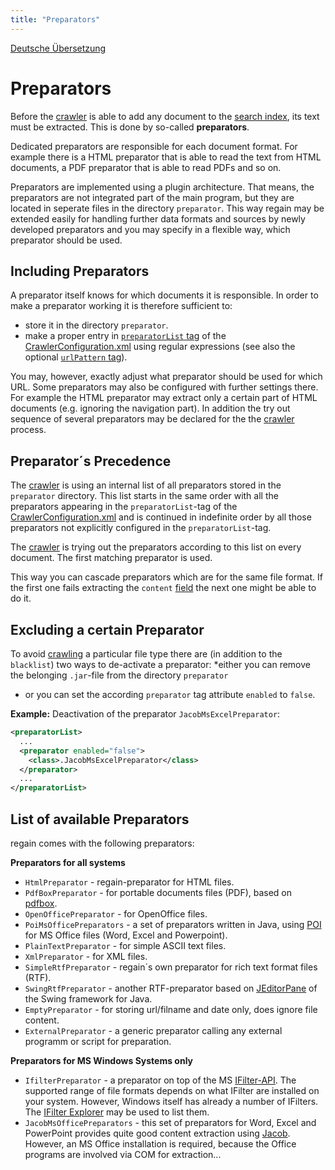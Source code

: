 ```yaml
---
title: "Preparators"
---
```


[Deutsche Übersetzung](/de/components/preparator/)

Preparators
===========

Before the [crawler](/en/components/crawler/) is able to add any document to the [search index](/en/components/search_index/), its text must be extracted. This is done by so-called **preparators**.

Dedicated preparators are responsible for each document format. For example there is a HTML preparator that is able to read the text from HTML documents, a PDF preparator that is able to read PDFs and so on.

Preparators are implemented using a plugin architecture. That means, the preparators are not integrated part of the main program, but they are located in seperate files in the directory `preparator`. This way regain may be extended easily for handling further data formats  and sources by newly developed preparators and you may specify in a flexible way, which preparator should be used.

Including Preparators
---------------------

A preparator itself knows for which documents it is responsible. In order to make a preparator working it is therefore sufficient to: 
  * store it in the directory `preparator`.
  * make a proper entry in [`preparatorList` tag](/en/config/crawlerconfiguration_xml/#.3cpreparatorlist.3e_tag) of the [CrawlerConfiguration.xml](/en/config/crawlerconfiguration_xml/) using regular expressions (see also the optional [`urlPattern` tag](/en/config/crawlerconfiguration_xml/#.3curlpattern.3e_tag)).

You may, however, exactly adjust what preparator should be used for which URL. Some preparators may also be configured with further settings there. For example the HTML preparator may extract only a certain part of HTML documents (e.g. ignoring the navigation part). In addition the try out sequence of several preparators may be declared for the the [crawler](/en/components/crawler/) process.

Preparator´s Precedence
-----------------------
The [crawler](/en/components/crawler/) is using an internal list of all preparators stored in the `preparator` directory. This list starts in the same order with all the preparators appearing in the `preparatorList`-tag of the [CrawlerConfiguration.xml](/en/config/crawlerconfiguration_xml/) and is continued in indefinite order by all those preparators not explicitly configured in the `preparatorList`-tag.

The [crawler](/en/components/crawler/) is trying out the preparators according to this list on every document. The first matching preparator is used.

This way you can cascade preparators which are for the same file format. If the first one fails extracting the `content` [field](/en/components/search_index/) the next one might be able to do it.

Excluding a certain Preparator
------------------------------
To avoid [crawling](/en/components/crawler/) a particular file type there are (in addition to the `blacklist`) two ways to de-activate a preparator: 
*either you can remove the belonging `.jar`-file from the
directory `preparator` 
* or you can set the according `preparator` tag attribute `enabled` to `false`.

**Example:** Deactivation of the preparator `JacobMsExcelPreparator`:
```xml
<preparatorList>
  ...
  <preparator enabled="false">
    <class>.JacobMsExcelPreparator</class>
  </preparator>
  ...
</preparatorList>
```

List of available Preparators
-----------------------------

regain comes with the following preparators:

**Preparators for all systems**
  * `HtmlPreparator` - regain-preparator for HTML files.
  * `PdfBoxPreparator` - for portable documents files (PDF), based on [pdfbox](http://www.pdfbox.org).
  * `OpenOfficePreparator` - for OpenOffice files.
  * `PoiMsOfficePreparators` - a set of preparators written in Java, using [POI](http://jakarta.apache.org/poi/) for MS Office files (Word, Excel and Powerpoint). 
  * `PlainTextPreparator` - for simple ASCII text files.
  * `XmlPreparator` - for XML files.
  * `SimpleRtfPreparator` - regain´s own preparator for rich text format files (RTF).
  * `SwingRtfPreparator` - another RTF-preparator based on [JEditorPane](http://java.sun.com/j2se/1.5.0/docs/api/javax/swing/JEditorPane.html) of the Swing framework for Java.
  * `EmptyPreparator` - for storing url/filname and date only, does ignore file content.
  * `ExternalPreparator` - a generic preparator calling any external programm or script for preparation.

**Preparators for MS Windows Systems only**
  * `IfilterPreparator` - a preparator on top of the MS [IFilter-API](http://msdn.microsoft.com/library/default.asp?url=/library/en-us/indexsrv/html/ixrefint_9sfm.asp). The supported range of file formats depends on what IFilter are installed on your system. However, Windows itself has already a number of IFilters. The [IFilter Explorer](http://www.citeknet.com) may be used to list them.
  * `JacobMsOfficePreparators` - this set of preparators for Word, Excel and PowerPoint provides quite good content extraction using [Jacob](http://danadler.com/jacob/). However, an MS Office installation is required, because the Office programs are involved via COM for extraction...
